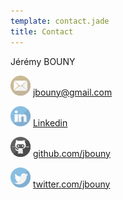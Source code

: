```yaml
---
template: contact.jade
title: Contact
---
```


Jérémy BOUNY

[![Mail](../images/icons/mail.png)][mail]
[jbouny@gmail.com][mail]

[![Linkedin](../images/icons/linkedin.png)][linkedin]
[Linkedin][linkedin]

[![Github](../images/icons/github.png)][github]
[github.com/jbouny][github]

[![Mail](../images/icons/twitter.png)][twitter]
[twitter.com/jbouny][twitter]


[mail]: mailto:jbouny@gmail.com
[linkedin]: https://fr.linkedin.com/in/jbouny
[twitter]: https://twitter.com/JBouny
[github]: https://github.com/jbouny